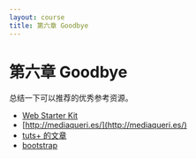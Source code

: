 ```yaml
---
layout: course
title: 第六章 Goodbye
---
```


# 第六章 Goodbye

总结一下可以推荐的优秀参考资源。

- [Web Starter Kit](https://developers.google.com/web/tools/starter-kit/)
- [http://mediaqueri.es/](http://mediaqueri.es/)
- [tuts+ 的文章](http://webdesign.tutsplus.com/categories/responsive-web-design?page=4)
- [bootstrap](http://getbootstrap.com/getting-started/)

